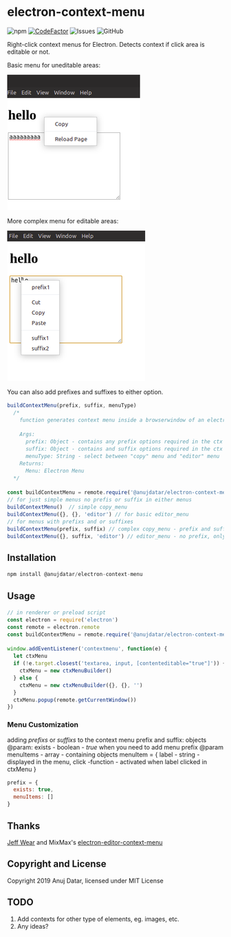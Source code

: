 # electron-context-menu

![npm](https://img.shields.io/npm/v/@anujdatar/electron-context-menu.svg)
[![CodeFactor](https://www.codefactor.io/repository/github/anujdatar/electron-context-menu/badge)](https://www.codefactor.io/repository/github/anujdatar/electron-context-menu)
![Issues](https://img.shields.io/github/issues/anujdatar/electron-context-menu.svg)
![GitHub](https://img.shields.io/github/license/anujdatar/electron-context-menu.svg)



Right-click context menus for Electron.
Detects context if click area is editable or not.

Basic menu for uneditable areas:

![copy_menu](/docs/copy_menu.png)

More complex menu for editable areas:

![editor_menu](/docs/editor_menu.png)

You can also add prefixes and suffixes to either option.

```js
buildContextMenu(prefix, suffix, menuType)
  /*
    function generates context menu inside a browserwindow of an electron app

    Args:
      prefix: Object - contains any prefix options required in the ctx menu
      suffix: Object - contains and suffix options required in the ctx menu
      menuType: String - select between "copy" menu and "editor" menu
    Returns:
      Menu: Electron Menu
  */

const buildContextMenu = remote.require('@anujdatar/electron-context-menu')
// for just simple menus no prefis or suffix in either menus
buildContextMenu()  // simple copy_menu
buildContextMenu({}, {}, 'editor') // for basic editor_menu
// for menus with prefixs and or suffixes
buildContextMenu(prefix, suffix) // complex copy_menu - prefix and suffix
buildContextMenu({}, suffix, 'editor') // editor_menu - no prefix, only suffix
```

## Installation

```js
npm install @anujdatar/electron-context-menu
```

## Usage

```js
// in renderer or preload script
const electron = require('electron')
const remote = electron.remote
const buildContextMenu = remote.require('@anujdatar/electron-context-menu')

window.addEventListener('contextmenu', function(e) {
  let ctxMenu
  if (!e.target.closest('textarea, input, [contenteditable="true"]')) {
    ctxMenu = new ctxMenuBuilder()
  } else {
    ctxMenu = new ctxMenuBuilder({}, {}, '')
  }
  ctxMenu.popup(remote.getCurrentWindow())
})
```

### Menu Customization

  adding *prefixs* or *suffixs* to the context menu
  prefix and suffix: objects
    @param: exists - boolean - *true* when you need to add menu prefix
    @param menuItems - array - containing objects
      menuItem = {
        label - string - displayed in the menu,
        click -function - activated when label clicked in ctxMenu
      }

  ```js
  prefix = {
    exists: true,
    menuItems: []
  }
  ```

## Thanks

[Jeff Wear](https://github.com/wearhere) and MixMax's [electron-editor-context-menu](https://github.com/mixmaxhq/electron-editor-context-menu)

## Copyright and License

Copyright 2019 Anuj Datar, licensed under MIT License

## TODO

1. Add contexts for other type of elements, eg. images, etc.
2. Any ideas?
